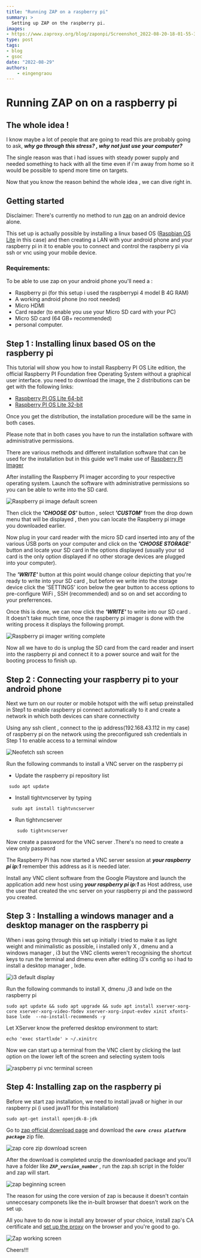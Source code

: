 ```yaml
---
title: "Running ZAP on a raspberry pi"
summary: >
  Setting up ZAP on the raspberry pi.
images:
- https://www.zaproxy.org/blog/zaponpi/Screenshot_2022-08-20-18-01-55-325_com.realvnc.viewer.android.jpg
type: post
tags:
- blog
- gsoc
date: "2022-08-29"
authors: 
    - eingengraou
---
```


# Running ZAP on on a raspberry pi


## The whole idea !
I know maybe a lot of people that are going to read this are probably going to ask, ***why go through this stress? , why not just use your computer?***


The single reason was that i had issues with steady power supply and needed something to hack with all the time even if i'm away from home so it would be possible to spend more time on targets.


Now that you know the reason behind the whole idea , we can dive right in.




## Getting started 
 Disclaimer: There's currently no method to run [zap](https://github.com/zaproxy/zaproxy) on an android device alone.


This set up is actually possible by installing a linux based OS ([Raspbian OS Lite](https://downloads.raspberrypi.org/raspbian_lite_latest) in this case) and then creating a LAN with your android phone and your raspberry pi in it to enable you to connect and control the raspberry pi via ssh or vnc using your mobile device.


### Requirements:
To be able to use zap on your android phone you'll need a :
* Raspberry pi (for this setup i used the raspberrypi 4 model B 4G RAM) 
* A working android phone (no root needed)  
* Micro HDMI 
*  Card reader (to enable you use your Micro SD card with your PC)
* Micro SD card (64 GB+ recommended)
* personal computer.

## Step 1 : Installing linux based OS on the raspberry pi
This tutorial will show you how to install Raspberry PI OS Lite edition, the official Raspberry PI Foundation free Operating System without a graphical user interface.
you need to download the image, the 2 distributions can be get with the following links:


* [Raspberry PI OS Lite 64-bit](https://downloads.raspberrypi.org/raspios_lite_arm64/images/raspios_lite_arm64-2022-04-07/2022-04-04-raspios-bullseye-arm64-lite.img.xz)
* [Raspberry PI OS Lite 32-bit](https://downloads.raspberrypi.org/raspios_lite_armhf/images/raspios_lite_armhf-2022-04-07/2022-04-04-raspios-bullseye-armhf-lite.img.xz)




Once you get the distribution, the installation procedure will be the same in both cases.


Please note that in both cases you have to run the installation software with administrative permissions.


 There are various methods and different installation software that can be used for the installation but in this guide we'll make use of [Raspberry PI Imager](https://www.raspberrypi.com/software/)


After installing the Raspberry PI imager according to your respective operating system. Launch the software with administrative permissions so you can be able to write into the SD card.


![Raspberry pi image default screen](images/download.png)



Then click the ***'CHOOSE OS'*** button , select ***'CUSTOM'*** from the drop down menu that will be displayed , then you can locate the Raspberry pi image you downloaded earlier.


Now plug in your card reader with the micro SD card inserted into any of the various USB ports on your computer and click on the ***'CHOOSE STORAGE'*** button and locate your SD card in the options displayed (usually your sd card is the only option displayed if no other storage devices are plugged into your computer).


The ***'WRITE'*** button at this point would change colour depicting that you're ready to write into your SD card , but before we write into the storage device click the 'SETTINGS' icon below the gear button to access options to pre-configure WiFi , SSH (recommended)  and so on and set according to your preferrences.


Once this is done, we can now click the ***'WRITE'*** to write into our SD card .
It doesn't take much time, once the raspberry pi imager is done with the writing process it displays the following prompt.


  
![Raspberry pi imager writing complete](images/images%20(7).jpeg)


Now all we have to do is unplug the SD card from the card reader and insert into the raspberry pi and connect it to a power source and wait for the booting process to finish up.


## Step 2 : Connecting your raspberry pi to your android phone


Next we turn on our router or mobile hotspot with the wifi setup preinstalled in Step1 to enable raspberry pi connect automatically to it and create a network in which both devices can share connectivity


Using any ssh client , connect to the ip address(192.168.43.112 in my case) of raspberry pi on the network using the preconfigured ssh credentials in Step 1 to enable access to a terminal window
   
![Neofetch ssh screen](images/IMG_20220819_105041.jpg)

Run the following commands to install a VNC server on the raspberry pi


* Update the raspberry pi repository list

```
 sudo apt update   
```


* Install tightvncserver by typing
```
  sudo apt install tightvncserver
```

* Run tightvncserver
```
    sudo tightvncserver
```

Now create a password for the VNC server .There's no need to create a view only password 


The Raspberry Pi has now started a VNC server session at ***your raspberry pi ip:1*** remember this address as it is needed later.


Install any VNC client software from the Google Playstore and launch the application add new host using ***your raspberry pi ip:1*** as Host address, use the user that created the vnc server on your raspberry pi and the password you created.


## Step 3 : Installing a windows manager and a desktop manager on the raspberry pi
When i was going through this set up initially i tried to make it as light weight and minimalistic as possible, i installed only X , dmenu and a windows manager , i3  but the VNC clients weren't recognising the shortcut keys to run the terminal and dmenu  even after editing i3's config so i had to install a desktop manager , lxde.
  
![i3 default display](images/Screenshot_2022-08-19-18-10-51-590_com.realvnc.viewer.android.jpg)

Run the following commands to install X, dmenu ,i3 and lxde on the raspberry pi

```
sudo apt update && sudo apt upgrade && sudo apt install xserver-xorg-core xserver-xorg-video-fbdev xserver-xorg-input-evdev xinit xfonts-base lxde  --no-install-recommends -y
```

Let XServer know the preferred desktop environment  to start:

```
echo 'exec startlxde' > ~/.xinitrc
```

Now we can start up a terminal from the VNC client by clicking the last option on the lower left of the screen and selecting system tools

![raspberry pi vnc terminal screen](images/Screenshot_2022-08-20-09-17-08-469_com.realvnc.viewer.android.jpg)

## Step 4: Installing zap on the raspberry pi
Before we start zap installation, we need to install java8 or higher in our raspberry pi (i used java11 for this installation)

```
sudo apt-get install openjdk-8-jdk
```

Go to [zap official download page](https://www.zaproxy.org/download/) and download the ***`core cross platform package`*** zip file.

![zap core zip download screen](images/Screenshot_2022-08-20-12-33-22-028_com.realvnc.viewer.android.jpg)

After the download is completed unzip the downloaded package and you'll have a folder like ***`ZAP_version_number`*** , run the zap.sh script in the folder and zap will start.

![zap beginning screen](images/Screenshot_2022-08-20-12-57-35-168_com.realvnc.viewer.android.jpg)


The reason for using the core version of zap is because it doesn't  contain unneccesary componets like the in-built browser that doesn't  work on the set up.




All you have to do now is install any browser of your choice, install zap's CA certificate and [set up the proxy](https://www.zaproxy.org/docs/desktop/start/proxies/) on the browser and you're good to go.

![Zap working screen](images/Screenshot_2022-08-20-18-01-55-325_com.realvnc.viewer.android.jpg)

Cheers!!!
